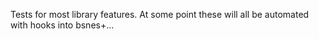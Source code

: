 Tests for most library features. At some point these will all be automated with hooks into bsnes+...
